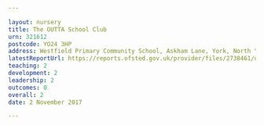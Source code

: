 ```yaml
---

layout: nursery
title: The OUTTA School Club
urn: 321612
postcode: YO24 3HP
address: Westfield Primary Community School, Askham Lane, York, North Yorkshire, YO24 3HP
latestReportUrl: https://reports.ofsted.gov.uk/provider/files/2738461/urn/321612.pdf
teaching: 2
development: 2
leadership: 2
outcomes: 0
overall: 2
date: 2 November 2017

---
```

